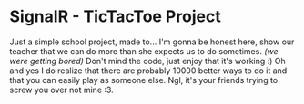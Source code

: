 # SignalR - TicTacToe Project

Just a simple school project, made to... I'm gonna be honest here, show our teacher that we can do more than she expects us to do sometimes. *(we were getting bored)*
Don't mind the code, just enjoy that it's working :)
Oh and yes I do realize that there are probably 10000 better ways to do it and that you can easily play as someone else. Ngl, it's your friends trying to screw you over not mine :3.

